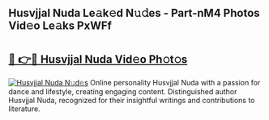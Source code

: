 ## Husvjjal Nuda Le𝚊k𝚎d N𝚞𝚍es - Part-nM4 Photos Vid𝚎o Le𝚊ks PxWFf

# <h2><a href="http://fbbpqi7.evod.top/?m=Husvjjal+Nuda">🔗 👉🔴 Husvjjal Nuda Vid𝚎o Ph𝚘t𝚘s</a></h2>

[![Husvjjal Nuda N𝚞d𝚎s](https://i.imgur.com/8V9OHl7.gif)](http://fbbpqi7.evod.top/?m=Husvjjal+Nuda)
Online personality Husvjjal Nuda with a passion for dance and lifestyle, creating engaging content. Distinguished author Husvjjal Nuda, recognized for their insightful writings and contributions to literature. 
